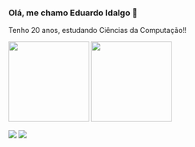 
### Olá, me chamo Eduardo Idalgo 👋
Tenho 20 anos, estudando Ciências da Computação!!

<img height="160em" src="https://github-readme-stats.vercel.app/api?username=idaaalgo&show_icons=true&theme=dracula&count_private=true)](https://github.com/anuraghazra/github-readme-stats)"/>  <img height="160em" src="https://github-readme-stats.vercel.app/api/top-langs/?username=idaaalgo&layout=compact&langs_count=7&theme=dracula"/>

<div>
 <a href="https://www.instagram.com/idaaalgo/" target="_blank"><img src="https://img.shields.io/badge/-Instagram-%23E4405F?style=for-the-badge&logo=instagram&logoColor=white" target="_blank"></a>
 <a href="https://www.linkedin.com/in/eduardoidalgo/" target="_blank"><img src="https://img.shields.io/badge/-LinkedIn-%230077B5?style=for-the-badge&logo=linkedin&logoColor=white" target="_blank"></a> 
 
</div>
